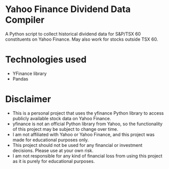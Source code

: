 # Yahoo Finance Dividend Data Compiler
A Python script to collect historical dividend data for S&amp;P/TSX 60 constituents on Yahoo Finance. May also work for stocks outside TSX 60.

# Technologies used
- YFinance library
- Pandas

# Disclaimer
- This is a personal project that uses the yfinance Python library to access publicly available stock data on Yahoo Finance.
- yfinance is not an official Python library from Yahoo, so the functionality of this project may be subject to change over time.
- I am not affiliated with Yahoo or Yahoo Finance, and this project was made for educational purposes only.
- This project should not be used for any financial or investment decisions. Please use at your own risk.
- I am not responsible for any kind of financial loss from using this project as it is purely for educational purposes. 
